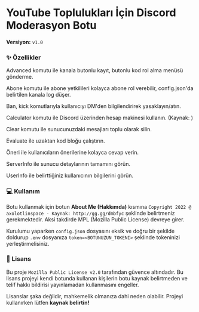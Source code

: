 # YouTube Toplulukları İçin Discord Moderasyon Botu
**Versiyon:** `v1.0`

### ✨ Özellikler
Advanced komutu ile kanala butonlu kayıt, butonlu kod rol alma menüsü gönderme.

Abone komutu ile abone yetkilileri kolayca abone rol verebilir, config.json'da belirtilen kanala log düşer.

Ban, kick komutlarıyla kullanıcıyı DM'den bilgilendirirek yasaklayın/atın.

Calculator komutu ile Discord üzerinden hesap makinesi kullanın. (Kaynak: []())

Clear komutu ile sunucunuzdaki mesajları toplu olarak silin.

Evaluate ile uzaktan kod bloğu çalıştırın.

Öneri ile kullanıcıların önerilerine kolayca cevap verin.

ServerInfo ile sunucu detaylarının tamamını görün.

UserInfo ile belirttiğiniz kullanıcının bilgilerini görün.

### 💻 Kullanım
Botu kullanmak için botun **About Me (Hakkımda)** kısmına `Copyright 2022 @ axolotlinspace - Kaynak: http://gg.gg/dmbfyc` şeklinde belirtmeniz gerekmektedir. Aksi takdirde MPL (Mozilla Public License) devreye girer.

Kurulumu yaparken `config.json` dosyasını eksik ve doğru bir şekilde doldurup `.env` dosyanıza `token=<BOTUNUZUN_TOKENI>` şeklinde tokeninizi yerleştirmelisiniz.

### 📜 Lisans
Bu proje `Mozilla Public License v2.0` tarafından güvence altındadır. Bu lisans projeyi kendi botunda kullanan kişilerin botu kaynak belirtmeden ve telif hakkı bildirisi yayınlamadan kullanmasını engeller.

Lisanslar şaka değildir, mahkemelik olmanıza dahi neden olabilir. Projeyi kullanırken lütfen **kaynak belirtin!**
